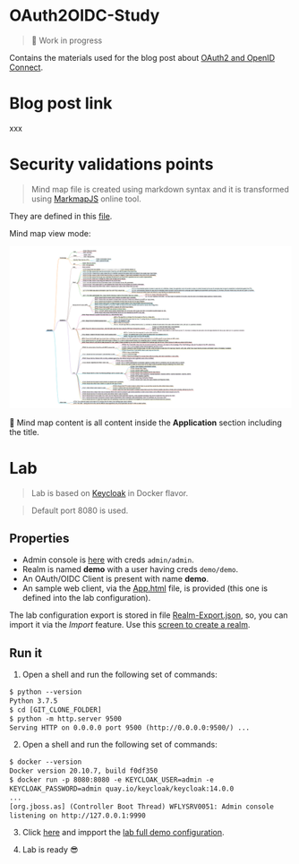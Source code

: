 # OAuth2OIDC-Study

> :construction: Work in progress

Contains the materials used for the blog post about [OAuth2 and OpenID Connect](https://courses.pragmaticwebsecurity.com/courses/introduction-to-oauth-2-0-and-openid-connect). 

# Blog post link

xxx

# Security validations points

> Mind map file is created using markdown syntax and it is transformed using [MarkmapJS](https://markmap.js.org/repl) online tool.

They are defined in this [file](OAauth2_OIDC_Security_Validations.md).

Mind map view mode:

![OAauth2_OIDC_Security_Validations](OAauth2_OIDC_Security_Validations.png)

:speech_balloon: Mind map content is all content inside the **Application** section including the title.

# Lab

> Lab is based on [Keycloak](https://www.keycloak.org/getting-started/getting-started-docker) in Docker flavor.

> Default port 8080 is used.

## Properties

* Admin console is [here](http://localhost:8080/auth/admin) with creds `admin/admin`.
* Realm is named **demo** with a user having creds `demo/demo`.
* An OAuth/OIDC Client is present with name **demo**.
* An sample web client, via the [App.html](App.html) file, is provided (this one is defined into the lab configuration).

The lab configuration export is stored in file [Realm-Export.json](Realm-Export.json), so, you can import it via the *Import* feature. Use this [screen to create a realm](http://localhost:8080/auth/admin/master/console/#/create/realm).

## Run it

1) Open a shell and run the following set of commands:

```shell
$ python --version
Python 3.7.5
$ cd [GIT_CLONE_FOLDER]
$ python -m http.server 9500
Serving HTTP on 0.0.0.0 port 9500 (http://0.0.0.0:9500/) ...
```

2) Open a shell and run the following set of commands:

```shell
$ docker --version
Docker version 20.10.7, build f0df350
$ docker run -p 8080:8080 -e KEYCLOAK_USER=admin -e KEYCLOAK_PASSWORD=admin quay.io/keycloak/keycloak:14.0.0
...
[org.jboss.as] (Controller Boot Thread) WFLYSRV0051: Admin console listening on http://127.0.0.1:9990
```

3) Click [here](http://localhost:8080/auth/admin/master/console/#/create/realm) and impport the [lab full demo configuration](Realm-Export.json).

4) Lab is ready :sunglasses:
